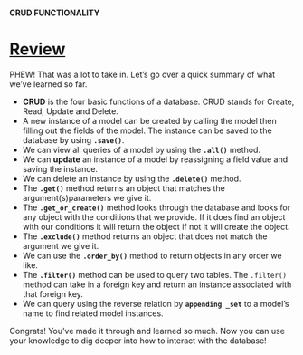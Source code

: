 #### CRUD FUNCTIONALITY

# [Review](https://www.codecademy.com/paths/build-python-web-apps-with-django/tracks/data-in-django/modules/django-models-and-databases/lessons/django-crud-functionality/exercises/review)

PHEW! 
That was a lot to take in. 
Let’s go over a quick summary of what we’ve learned so far.
* **CRUD** is the four basic functions of a database. CRUD stands for Create, Read, Update and Delete.
* A new instance of a model can be created by calling the model then filling out the fields of the model. The instance can be saved to the database by using **`.save()`**.
* We can view all queries of a model by using the **`.all()`** method.
* We can **update** an instance of a model by reassigning a field value and saving the instance.
* We can delete an instance by using the **`.delete()`** method.
* The **`.get()`** method returns an object that matches the argument(s)parameters we give it.
* The **`.get_or_create()`** method looks through the database and looks for any object with the conditions that we provide. 
If it does find an object with our conditions it will return the object if not it will create the object.
* The **`.exclude()`** method returns an object that does not match the argument we give it.
* We can use the **`.order_by()`** method to return objects in any order we like.
* The **`.filter()`** method can be used to query two tables. The `.filter()` method can take in a foreign key and return an instance associated with that foreign key.
* We can query using the reverse relation by **`appending _set`** to a model’s name to find related model instances.

Congrats! You’ve made it through and learned so much. 
Now you can use your knowledge to dig deeper into how to interact with the database!
